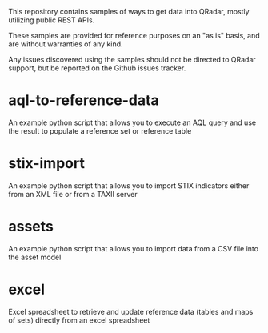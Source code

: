 This repository contains samples of ways to get data into QRadar, mostly utilizing public REST APIs.

These samples are provided for reference purposes on an "as is" basis, and are without warranties of any kind. 

Any issues discovered using the samples should not be directed to QRadar support, but be reported on the Github issues tracker.


aql-to-reference-data
=====================
An example python script that allows you to execute an AQL query and use the result to populate a reference set or reference table

stix-import
===========
An example python script that allows you to import STIX indicators either from an XML file or from a TAXII server

assets
======
An example python script that allows you to import data from a CSV file into the asset model

excel
=====

Excel spreadsheet to retrieve and update reference data (tables and maps of sets) directly from an excel spreadsheet